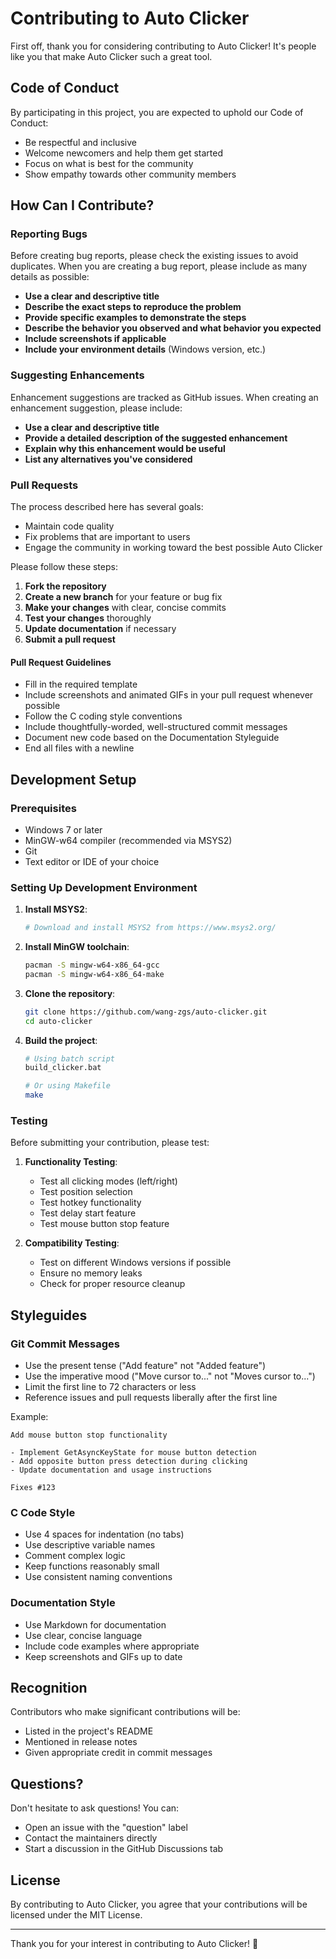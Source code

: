 # Contributing to Auto Clicker

First off, thank you for considering contributing to Auto Clicker! It's people like you that make Auto Clicker such a great tool.

## Code of Conduct

By participating in this project, you are expected to uphold our Code of Conduct:
- Be respectful and inclusive
- Welcome newcomers and help them get started
- Focus on what is best for the community
- Show empathy towards other community members

## How Can I Contribute?

### Reporting Bugs

Before creating bug reports, please check the existing issues to avoid duplicates. When you are creating a bug report, please include as many details as possible:

- **Use a clear and descriptive title**
- **Describe the exact steps to reproduce the problem**
- **Provide specific examples to demonstrate the steps**
- **Describe the behavior you observed and what behavior you expected**
- **Include screenshots if applicable**
- **Include your environment details** (Windows version, etc.)

### Suggesting Enhancements

Enhancement suggestions are tracked as GitHub issues. When creating an enhancement suggestion, please include:

- **Use a clear and descriptive title**
- **Provide a detailed description of the suggested enhancement**
- **Explain why this enhancement would be useful**
- **List any alternatives you've considered**

### Pull Requests

The process described here has several goals:
- Maintain code quality
- Fix problems that are important to users
- Engage the community in working toward the best possible Auto Clicker

Please follow these steps:

1. **Fork the repository**
2. **Create a new branch** for your feature or bug fix
3. **Make your changes** with clear, concise commits
4. **Test your changes** thoroughly
5. **Update documentation** if necessary
6. **Submit a pull request**

#### Pull Request Guidelines

- Fill in the required template
- Include screenshots and animated GIFs in your pull request whenever possible
- Follow the C coding style conventions
- Include thoughtfully-worded, well-structured commit messages
- Document new code based on the Documentation Styleguide
- End all files with a newline

## Development Setup

### Prerequisites
- Windows 7 or later
- MinGW-w64 compiler (recommended via MSYS2)
- Git
- Text editor or IDE of your choice

### Setting Up Development Environment

1. **Install MSYS2**:
   ```bash
   # Download and install MSYS2 from https://www.msys2.org/
   ```

2. **Install MinGW toolchain**:
   ```bash
   pacman -S mingw-w64-x86_64-gcc
   pacman -S mingw-w64-x86_64-make
   ```

3. **Clone the repository**:
   ```bash
   git clone https://github.com/wang-zgs/auto-clicker.git
   cd auto-clicker
   ```

4. **Build the project**:
   ```bash
   # Using batch script
   build_clicker.bat
   
   # Or using Makefile
   make
   ```

### Testing

Before submitting your contribution, please test:

1. **Functionality Testing**:
   - Test all clicking modes (left/right)
   - Test position selection
   - Test hotkey functionality
   - Test delay start feature
   - Test mouse button stop feature

2. **Compatibility Testing**:
   - Test on different Windows versions if possible
   - Ensure no memory leaks
   - Check for proper resource cleanup

## Styleguides

### Git Commit Messages

- Use the present tense ("Add feature" not "Added feature")
- Use the imperative mood ("Move cursor to..." not "Moves cursor to...")
- Limit the first line to 72 characters or less
- Reference issues and pull requests liberally after the first line

Example:
```
Add mouse button stop functionality

- Implement GetAsyncKeyState for mouse button detection
- Add opposite button press detection during clicking
- Update documentation and usage instructions

Fixes #123
```

### C Code Style

- Use 4 spaces for indentation (no tabs)
- Use descriptive variable names
- Comment complex logic
- Keep functions reasonably small
- Use consistent naming conventions

### Documentation Style

- Use Markdown for documentation
- Use clear, concise language
- Include code examples where appropriate
- Keep screenshots and GIFs up to date

## Recognition

Contributors who make significant contributions will be:
- Listed in the project's README
- Mentioned in release notes
- Given appropriate credit in commit messages

## Questions?

Don't hesitate to ask questions! You can:
- Open an issue with the "question" label
- Contact the maintainers directly
- Start a discussion in the GitHub Discussions tab

## License

By contributing to Auto Clicker, you agree that your contributions will be licensed under the MIT License.

---

Thank you for your interest in contributing to Auto Clicker! 🎉
